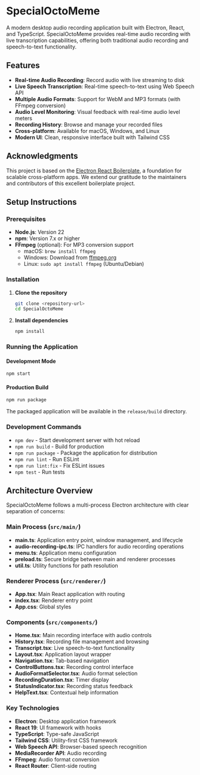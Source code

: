 # SpecialOctoMeme

A modern desktop audio recording application built with Electron, React, and TypeScript. SpecialOctoMeme provides real-time audio recording with live transcription capabilities, offering both traditional audio recording and speech-to-text functionality.

## Features

- **Real-time Audio Recording**: Record audio with live streaming to disk
- **Live Speech Transcription**: Real-time speech-to-text using Web Speech API
- **Multiple Audio Formats**: Support for WebM and MP3 formats (with FFmpeg conversion)
- **Audio Level Monitoring**: Visual feedback with real-time audio level meters
- **Recording History**: Browse and manage your recorded files
- **Cross-platform**: Available for macOS, Windows, and Linux
- **Modern UI**: Clean, responsive interface built with Tailwind CSS

## Acknowledgments

This project is based on the [Electron React Boilerplate](https://github.com/electron-react-boilerplate/electron-react-boilerplate), a foundation for scalable cross-platform apps. We extend our gratitude to the maintainers and contributors of this excellent boilerplate project.

## Setup Instructions

### Prerequisites

- **Node.js**: Version 22
- **npm**: Version 7.x or higher
- **FFmpeg** (optional): For MP3 conversion support
  - macOS: `brew install ffmpeg`
  - Windows: Download from [ffmpeg.org](https://ffmpeg.org/download.html)
  - Linux: `sudo apt install ffmpeg` (Ubuntu/Debian)

### Installation

1. **Clone the repository**

   ```bash
   git clone <repository-url>
   cd SpecialOctoMeme
   ```

2. **Install dependencies**

   ```bash
   npm install
   ```

### Running the Application

#### Development Mode

```bash
npm start
```

#### Production Build

```bash
npm run package
```

The packaged application will be available in the `release/build` directory.

### Development Commands

- `npm dev` - Start development server with hot reload
- `npm run build` - Build for production
- `npm run package` - Package the application for distribution
- `npm run lint` - Run ESLint
- `npm run lint:fix` - Fix ESLint issues
- `npm test` - Run tests

## Architecture Overview

SpecialOctoMeme follows a multi-process Electron architecture with clear separation of concerns:

### Main Process (`src/main/`)

- **main.ts**: Application entry point, window management, and lifecycle
- **audio-recording-ipc.ts**: IPC handlers for audio recording operations
- **menu.ts**: Application menu configuration
- **preload.ts**: Secure bridge between main and renderer processes
- **util.ts**: Utility functions for path resolution

### Renderer Process (`src/renderer/`)

- **App.tsx**: Main React application with routing
- **index.tsx**: Renderer entry point
- **App.css**: Global styles

### Components (`src/components/`)

- **Home.tsx**: Main recording interface with audio controls
- **History.tsx**: Recording file management and browsing
- **Transcript.tsx**: Live speech-to-text functionality
- **Layout.tsx**: Application layout wrapper
- **Navigation.tsx**: Tab-based navigation
- **ControlButtons.tsx**: Recording control interface
- **AudioFormatSelector.tsx**: Audio format selection
- **RecordingDuration.tsx**: Timer display
- **StatusIndicator.tsx**: Recording status feedback
- **HelpText.tsx**: Contextual help information

### Key Technologies

- **Electron**: Desktop application framework
- **React 19**: UI framework with hooks
- **TypeScript**: Type-safe JavaScript
- **Tailwind CSS**: Utility-first CSS framework
- **Web Speech API**: Browser-based speech recognition
- **MediaRecorder API**: Audio recording
- **FFmpeg**: Audio format conversion
- **React Router**: Client-side routing
